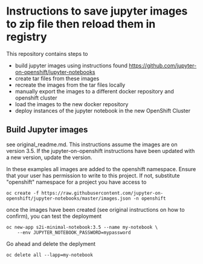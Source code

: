 Instructions to save jupyter images to zip file then reload them in registry
=============================================================================

This repository contains steps to 
* build jupyter images using instructions found https://github.com/jupyter-on-openshift/jupyter-notebooks
* create tar files from these images
* recreate the images from the tar files locally
* manually export the images to a different docker repository and openshift cluster
* load the images to the new docker repository
* deploy instances of the jupyter notebook in the new OpenShift Cluster


Build Jupyter images
-----------------------------
see original_readme.md. This instructions assume the images are on version 3.5. If the jupyter-on-openshift instructions have been updated with a new version, update the version.

In these examples all images are added to the openshift namespace. Ensure that your user has permission to write to this project. If not, substitute "openshift" namespace for a project you have access to

```
oc create -f https://raw.githubusercontent.com/jupyter-on-openshift/jupyter-notebooks/master/images.json -n openshift
```

once the images have been created (see original instructions on how to confirm), you can test the deployment

```
oc new-app s2i-minimal-notebook:3.5 --name my-notebook \
    --env JUPYTER_NOTEBOOK_PASSWORD=mypassword
```

Go ahead and delete the deplyment 

```
oc delete all --lapp=my-notebook

```
